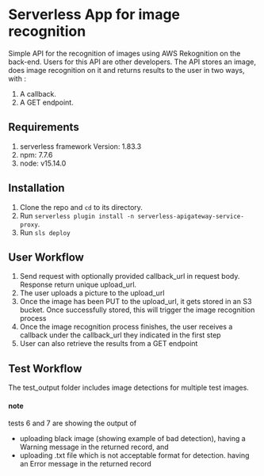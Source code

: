 # Serverless App for image recognition
Simple API for the recognition of images using AWS Rekognition on the back-end. Users for this API are other developers. The API stores an image, does image recognition on it and returns results to the user in two ways, with :
1. A callback. 
2. A GET endpoint.

## Requirements
1. serverless framework Version: 1.83.3
2. npm: 7.7.6
3. node: v15.14.0

## Installation
1. Clone the repo and `cd` to its directory.
2. Run `serverless plugin install -n serverless-apigateway-service-proxy`.
3. Run `sls deploy`

## User Workflow
1. Send request with optionally provided callback_url in request body. Response return unique upload_url.
2. The user uploads a picture to the upload_url
3. Once the image has been PUT to the upload_url, it gets stored in an S3 bucket. Once successfully stored, this will trigger the image recognition process
4. Once the image recognition process finishes, the user receives a callback under the callback_url they indicated in the first step
5. User can also retrieve the results from a GET endpoint

## Test Workflow
 The test_output folder includes image detections for multiple test images.
 #### note
 tests 6 and 7 are showing the output of  
 -  uploading black image (showing example of bad detection), having a Warning message in the returned record, and
 -  uploading .txt file which is not acceptable format for detection. having an Error message in the returned record
